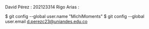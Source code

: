 
David Pérez : 202123314
Rigo Arias : 

$ git config --global user.name "MichiMoments"
$ git config --global user.email d.perezc23@uniandes.edu.co